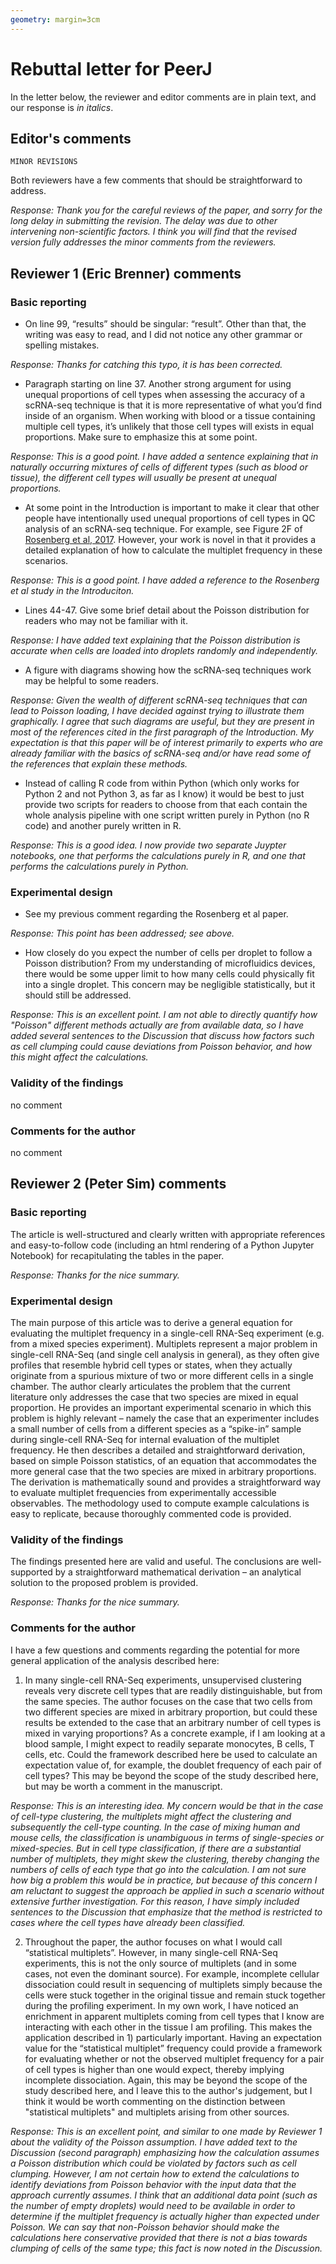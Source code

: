 ```yaml
---
geometry: margin=3cm
---
```


# Rebuttal letter for PeerJ

In the letter below, the reviewer and editor comments are in plain text, and our response is *in italics*.

## Editor's comments
`MINOR REVISIONS`

Both reviewers have a few comments that should be straightforward to address.

*Response:
Thank you for the careful reviews of the paper, and sorry for the long delay in submitting the revision.
The delay was due to other intervening non-scientific factors.
I think you will find that the revised version fully addresses the minor comments from the reviewers.*

## Reviewer 1 (Eric Brenner) comments

### Basic reporting
- On line 99, “results” should be singular: “result”. Other than that, the writing was easy to read, and I did not notice any other grammar or spelling mistakes.

*Response:
Thanks for catching this typo, it is has been corrected.*

- Paragraph starting on line 37. Another strong argument for using unequal proportions of cell types when assessing the accuracy of a scRNA-seq technique is that it is more representative of what you’d find inside of an organism. When working with blood or a tissue containing multiple cell types, it’s unlikely that those cell types will exists in equal proportions. Make sure to emphasize this at some point.

*Response:
This is a good point.
I have added a sentence explaining that in naturally occurring mixtures of cells of different types (such as blood or tissue), the different cell types will usually be present at unequal proportions.*

- At some point in the Introduction is important to make it clear that other people have intentionally used unequal proportions of cell types in QC analysis of an scRNA-seq technique. For example, see Figure 2F of [Rosenberg et al, 2017](https://www.biorxiv.org/content/biorxiv/early/2017/02/02/105163.full.pdf). However, your work is novel in that it provides a detailed explanation of how to calculate the multiplet frequency in these scenarios.

*Response:
This is a good point.
I have added a reference to the Rosenberg et al study in the Introduciton.*

- Lines 44-47. Give some brief detail about the Poisson distribution for readers who may not be familiar with it.

*Response:
I have added text explaining that the Poisson distribution is accurate when cells are loaded into droplets randomly and independently.*

- A figure with diagrams showing how the scRNA-seq techniques work may be helpful to some readers.

*Response:
Given the wealth of different scRNA-seq techniques that can lead to Poisson loading, I have decided against trying to illustrate them graphically.
I agree that such diagrams are useful, but they are present in most of the references cited in the first paragraph of the Introduction.
My expectation is that this paper will be of interest primarily to experts who are already familiar with the basics of scRNA-seq and/or have read some of the references that explain these methods.*

- Instead of calling R code from within Python (which only works for Python 2 and not Python 3, as far as I know) it would be best to just provide two scripts for readers to choose from that each contain the whole analysis pipeline with one script written purely in Python (no R code) and another purely written in R.

*Response:
This is a good idea. 
I now provide two separate Juypter notebooks, one that performs the calculations purely in R, and one that performs the calculations purely in Python.*

### Experimental design
- See my previous comment regarding the Rosenberg et al paper.

*Response:
This point has been addressed; see above.*

- How closely do you expect the number of cells per droplet to follow a Poisson distribution? From my understanding of microfluidics devices, there would be some upper limit to how many cells could physically fit into a single droplet. This concern may be negligible statistically, but it should still be addressed.

*Response:
This is an excellent point. 
I am not able to directly quantify how "Poisson" different methods actually are from available data, so I have added several sentences to the Discussion that discuss how factors such as cell clumping could cause deviations from Poisson behavior, and how this might affect the calculations.*

### Validity of the findings
no comment

### Comments for the author
no comment

## Reviewer 2 (Peter Sim) comments

### Basic reporting
The article is well-structured and clearly written with appropriate references and easy-to-follow code (including an html rendering of a Python Jupyter Notebook) for recapitulating the tables in the paper.

*Response: 
Thanks for the nice summary.*

### Experimental design
The main purpose of this article was to derive a general equation for evaluating the multiplet frequency in a single-cell RNA-Seq experiment (e.g. from a mixed species experiment). Multiplets represent a major problem in single-cell RNA-Seq (and single cell analysis in general), as they often give profiles that resemble hybrid cell types or states, when they actually originate from a spurious mixture of two or more different cells in a single chamber. The author clearly articulates the problem that the current literature only addresses the case that two species are mixed in equal proportion. He provides an important experimental scenario in which this problem is highly relevant – namely the case that an experimenter includes a small number of cells from a different species as a “spike-in” sample during single-cell RNA-Seq for internal evaluation of the multiplet frequency. He then describes a detailed and straightforward derivation, based on simple Poisson statistics, of an equation that accommodates the more general case that the two species are mixed in arbitrary proportions. The derivation is mathematically sound and provides a straightforward way to evaluate multiplet frequencies from experimentally accessible observables. The methodology used to compute example calculations is easy to replicate, because thoroughly commented code is provided.

### Validity of the findings
The findings presented here are valid and useful. The conclusions are well-supported by a straightforward mathematical derivation – an analytical solution to the proposed problem is provided.

*Response: 
Thanks for the nice summary.*

### Comments for the author
I have a few questions and comments regarding the potential for more general application of the analysis described here:

1)  In many single-cell RNA-Seq experiments, unsupervised clustering reveals very discrete cell types that are readily distinguishable, but from the same species. The author focuses on the case that two cells from two different species are mixed in arbitrary proportion, but could these results be extended to the case that an arbitrary number of cell types is mixed in varying proportions? As a concrete example, if I am looking at a blood sample, I might expect to readily separate monocytes, B cells, T cells, etc. Could the framework described here be used to calculate an expectation value of, for example, the doublet frequency of each pair of cell types? This may be beyond the scope of the study described here, but may be worth a comment in the manuscript.

*Response:
This is an interesting idea.
My concern would be that in the case of cell-type clustering, the multiplets might affect the clustering and subsequently the cell-type counting.
In the case of mixing human and mouse cells, the classification is unambiguous in terms of single-species or mixed-species. 
But in cell type classification, if there are a substantial number of multiplets, they might skew the clustering, thereby changing the numbers of cells of each type that go into the calculation.
I am not sure how big a problem this would be in practice, but because of this concern I am reluctant to suggest the approach be applied in such a scenario without extensive further investigation.
For this reason, I have simply included sentences to the Discussion that emphasize that the method is restricted to cases where the cell types have already been classified.*

2)  Throughout the paper, the author focuses on what I would call “statistical multiplets”. However, in many single-cell RNA-Seq experiments, this is not the only source of multiplets (and in some cases, not even the dominant source). For example, incomplete cellular dissociation could result in sequencing of multiplets simply because the cells were stuck together in the original tissue and remain stuck together during the profiling experiment. In my own work, I have noticed an enrichment in apparent multiplets coming from cell types that I know are interacting with each other in the tissue I am profiling. This makes the application described in 1) particularly important. Having an expectation value for the “statistical multiplet” frequency could provide a framework for evaluating whether or not the observed multiplet frequency for a pair of cell types is higher than one would expect, thereby implying incomplete dissociation. Again, this may be beyond the scope of the study described here, and I leave this to the author's judgement, but I think it would be worth commenting on the distinction between "statistical multiplets" and multiplets arising from other sources.

*Response:
This is an excellent point, and similar to one made by Reviewer 1 about the validity of the Poisson assumption.
I have added text to the Discussion (second paragraph) emphasizing how the calculation assumes a Poisson distribution which could be violated by factors such as cell clumping.
However, I am not certain how to extend the calculations to identify deviations from Poisson behavior with the input data that the approach currently assumes.
I think that an additional data point (such as the number of empty droplets) would need to be available in order to determine if the multiplet frequency is actually higher than expected under Poisson.
We can say that non-Poisson behavior should make the calculations here conservative provided that there is not a bias towards clumping of cells of the same type; this fact is now noted in the Discussion.*
